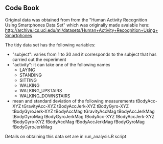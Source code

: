 ## Code Book

Original data was obtained from from the "Human Activity Recognition Using Smartphones Data Set" which was originally made avaiable here: http://archive.ics.uci.edu/ml/datasets/Human+Activity+Recognition+Using+Smartphones

The tidy data set has the following variables:
* "subject": varies from 1 to 30 and it corresponds to the subject that has carried out the experiment
* "activity": it can take one of the following names
  - LAYING
  - STANDING
  - SITTING
  - WALKING
  - WALKING_UPSTAIRS
  - WALKING_DOWNSTAIRS
* mean and standard deviation of the following measurements
   tBodyAcc-XYZ
   tGravityAcc-XYZ
   tBodyAccJerk-XYZ
   tBodyGyro-XYZ
   tBodyGyroJerk-XYZ
   tBodyAccMag
   tGravityAccMag
   tBodyAccJerkMag
   tBodyGyroMag
   tBodyGyroJerkMag
   fBodyAcc-XYZ
   fBodyAccJerk-XYZ
   fBodyGyro-XYZ
   fBodyAccMag
   fBodyAccJerkMag
   fBodyGyroMag
   fBodyGyroJerkMag

Details on obtaining this data set are in run_analysis.R script